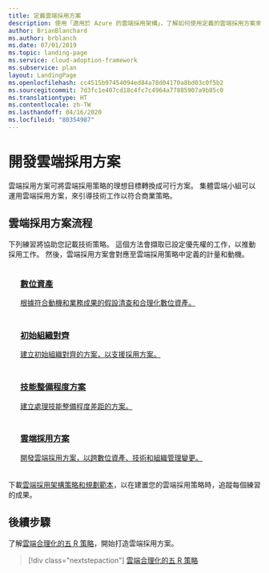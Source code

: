 ```yaml
---
title: 定義雲端採用方案
description: 使用「適用於 Azure 的雲端採用架構」，了解如何使用定義的雲端採用方案來引導技術工作。
author: BrianBlanchard
ms.author: brblanch
ms.date: 07/01/2019
ms.topic: landing-page
ms.service: cloud-adoption-framework
ms.subservice: plan
layout: LandingPage
ms.openlocfilehash: cc4515b97454094ed84a78d04170a8bd03c0f5b2
ms.sourcegitcommit: 7d3fc1e407cd18c4fc7c4964a77885907a9b85c0
ms.translationtype: HT
ms.contentlocale: zh-TW
ms.lasthandoff: 04/16/2020
ms.locfileid: "80354987"
---
```

<!-- markdownlint-disable MD026 -->

# <a name="develop-a-cloud-adoption-plan"></a>開發雲端採用方案

雲端採用方案可將雲端採用策略的理想目標轉換成可行方案。 集體雲端小組可以運用雲端採用方案，來引導技術工作以符合商業策略。

## <a name="cloud-adoption-plan-process"></a>雲端採用方案流程

下列練習將協助您記載技術策略。 這個方法會擷取已設定優先權的工作，以推動採用工作。 然後，雲端採用方案會對應至雲端採用策略中定義的計量和動機。

<!-- markdownlint-disable MD033 -->

<ul class="panelContent cardsF">
    <li style="display: flex; flex-direction: column;">
        <a href="../digital-estate/rationalize.md">
            <div class="cardSize">
                <div class="cardPadding" style="padding-bottom:10px;">
                    <div class="card" style="padding-bottom:10px;">
                        <div class="cardImageOuter">
                            <div class="cardImage">
                                <img alt="" src="../_images/icons/1.png" data-linktype="external">
                            </div>
                        </div>
                        <div class="cardText" style="padding-left:0px;">
                            <h3>數位資產</h3>
根據符合動機和業務成果的假設清查和合理化數位資產。
                        </div>
                    </div>
                </div>
            </div>
        </a>
    </li>
    <li style="display: flex; flex-direction: column;">
        <a href="./initial-org-alignment.md">
            <div class="cardSize">
                <div class="cardPadding" style="padding-bottom:10px;">
                    <div class="card" style="padding-bottom:10px;">
                        <div class="cardImageOuter">
                            <div class="cardImage">
                                <img alt="" src="../_images/icons/2.png" data-linktype="external">
                            </div>
                        </div>
                        <div class="cardText" style="padding-left:0px;">
                            <h3>初始組織對齊</h3>
建立初始組織對齊的方案，以支援採用方案。
                        </div>
                    </div>
                </div>
            </div>
        </a>
    </li>
    <li style="display: flex; flex-direction: column;">
        <a href="./adapt-roles-skills-processes.md">
            <div class="cardSize">
                <div class="cardPadding" style="padding-bottom:10px;">
                    <div class="card" style="padding-bottom:10px;">
                        <div class="cardImageOuter">
                            <div class="cardImage">
                                <img alt="" src="../_images/icons/3.png" data-linktype="external">
                            </div>
                        </div>
                        <div class="cardText" style="padding-left:0px;">
                            <h3>技能整備程度方案</h3>
建立處理技能整備程度差距的方案。
                        </div>
                    </div>
                </div>
            </div>
        </a>
    </li>
    <li style="display: flex; flex-direction: column;">
        <a href="./plan-intro.md">
            <div class="cardSize">
                <div class="cardPadding" style="padding-bottom:10px;">
                    <div class="card" style="padding-bottom:10px;">
                        <div class="cardImageOuter">
                            <div class="cardImage">
                                <img alt="" src="../_images/icons/4.png" data-linktype="external">
                            </div>
                        </div>
                        <div class="cardText" style="padding-left:0px;">
                            <h3>雲端採用方案</h3>
開發雲端採用方案，以跨數位資產、技術和組織管理變更。
                        </div>
                    </div>
                </div>
            </div>
        </a>
    </li>
</ul>

下載[雲端採用架構策略和規劃範本](https://archcenter.blob.core.windows.net/cdn/fusion/readiness/Microsoft-Cloud-Adoption-Framework-Strategy-and-Plan-Template.docx)，以在建置您的雲端採用策略時，追蹤每個練習的成果。

## <a name="next-steps"></a>後續步驟

了解[雲端合理化的五 R 策略](../digital-estate/5-rs-of-rationalization.md)，開始打造雲端採用方案。

> [!div class="nextstepaction"]
> [雲端合理化的五 R 策略](../digital-estate/5-rs-of-rationalization.md)
